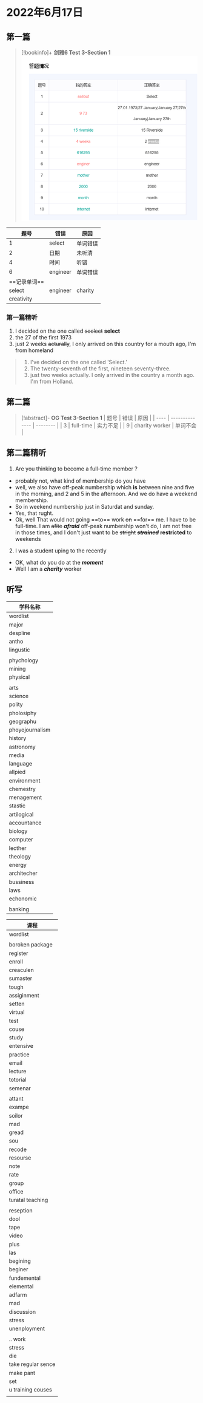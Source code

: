 # 2022年6月17日

## 第一篇

> [!bookinfo]+ **剑雅6 Test 3-Section 1**
> ![Screenshot 2022-06-17 at 16-20-49 新东方雅思 剑雅练习结果|inlL|300](./_files/Screenshot%202022-06-17%20at%2016-20-49%20新东方雅思%20剑雅练习结果.png)
>
| 题号         | 错误     | 原因     |
| ------------ | -------- | -------- |
| 1            | select   | 单词错误 |
| 2            | 日期     | 未听清   |
| 4            | 时间     | 听错     |
| 6            | engineer | 单词错误 |
| ==记录单词== |          |          |
| select       | engineer | charity  |
| creativity   |          |          |

### 第一篇精听
1. I decided on the one called ~~seclect~~ **select**
2. the 27 of the first 1973
4. just 2 weeks ~~acturally~~, I only arrived on this country for a mouth ago, I'm from homeland

>1. I've decided on the one called 'Select.'
>2. The twenty-seventh of the first, nineteen seventy-three.
>4. just two weeks actually. I only arrived in the country a month ago. I'm from Holland.



## 第二篇
> [!abstract]- **OG Test 3-Section 1**
| 题号 | 错误           | 原因     |
| ---- | -------------- | -------- |
| 3    | full-time      | 实力不足 |
| 9    | charity worker | 单词不会 | 


## 第二篇精听
1. Are you thinking to become a full-time member？
- probably not, what kind of membership do you have
- well, we also have off-peak numbership which **is** between nine and five in the morning, and 2 and 5 in the afternoon. And we do have a weekend membership.
- So in weekend numbership just in Saturdat and sunday.
- Yes, that rught.
- Ok, well That would not going ==to== work ~~on~~ ==for== me.  I have to be full-time. I am ~~afite~~ ***afraid*** off-peak numbership won't do, I am not free in those times, and I don't just want to be ~~stright~~ ***~~strained~~***  **restricted** to weekends

2. I was a student uping to the recently
- OK, what do you do at the ***moment***
- Well I am a ***charity*** worker

## 听写
| 学科名称        | 
| --------------- |
| wordlist        |
| major           |
| despline        |
| antho           |
| lingustic       |
|                 |
| phychology      |
| mining          |
| physical        |
|                 |
| arts            |
| science         |
| polity          |
| pholosiphy      |
| geographu       |
| phoyojournalism |
| history         |
| astronomy       |
| media           |
| language        |
| allpied         |
| environment     |
| chemestry       |
| menagement      |
| stastic         |
| artilogical     |
| accountance     |
| biology         |
| computer        |
| lecther         |
| theology        |
| energy          |
| architecher     |
| bussiness       |
| laws            |
| echonomic       |
|                 |
| banking         |


| 课程               |
| ------------------ |
| wordlist           |
|                    |
| boroken package    |
| register           |
| enroll             |
| creaculen          |
| sumaster           |
| tough              |
| assiginment        |
| setten             |
| virtual            |
| test               |
| couse              |
| study              |
| entensive          |
| practice           |
| email              |
| lecture            |
| totorial           |
| semenar            |
|                    |
| attant             |
| exampe             |
| soilor             |
| mad                |
| gread              |
| sou                |
| recode             |
| resourse           |
| note               |
| rate               |
| group              |
| office             |
| turatal teaching   |
|                    |
| reseption          |
| dool               |
| tape               |
| video              |
| plus               |
| las                |
| begining           |
| beginer            |
| fundemental        |
| elemental          |
| adfarm             |
| mad                |
| discussion         |
| stress             |
| unenployment       |
|                    |
| .. work            |
| stress             |
| die                |
| take regular sence |
| make pant          |
| set                |
| u training couses  |
|                     |



